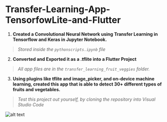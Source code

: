 # Transfer-Learning-App-TensorfowLite-and-Flutter
1) **Created a Convolutional Neural Network using Transfer Learning in Tensorflow and Keras in Jupyter Notebook.**
> *Stored inside the ```pythonscripts.ipynb``` file*
2) **Converted and Exported it as a .tflite into a Flutter Project**
>  *All app files are in the ```transfer_learning_fruit_veggies``` folder.*
3) **Using plugins like tflite and image_picker, and on-device machine learning, created this app that is able to detect 30+ different types of fruits and vegetables.**
> *Test this project out yourself, by cloning the repository into Visual Studio Code*


![alt text](https://i.postimg.cc/HLD586q8/homepage.png)
